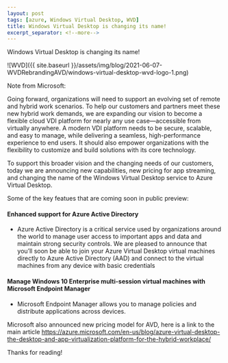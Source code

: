 ```yaml
---
layout: post
tags: [azure, Windows Virtual Desktop, WVD]
title: Windows Virtual Desktop is changing its name!
excerpt_separator: <!--more-->
---
```

Windows Virtual Desktop is changing its name! 

![WVD]({{ site.baseurl }}/assets/img/blog/2021-06-07-WVDRebrandingAVD/windows-virtual-desktop-wvd-logo-1.png)

<!--more-->
Note from Microsoft: 

Going forward, organizations will need to support an evolving set of remote and hybrid work scenarios. To help our customers and partners meet these new hybrid work demands, we are expanding our vision to become a flexible cloud VDI platform for nearly any use case—accessible from virtually anywhere. A modern VDI platform needs to be secure, scalable, and easy to manage, while delivering a seamless, high-performance experience to end users. It should also empower organizations with the flexibility to customize and build solutions with its core technology.

To support this broader vision and the changing needs of our customers, today we are announcing new capabilities, new pricing for app streaming, and changing the name of the Windows Virtual Desktop service to Azure Virtual Desktop.

Some of the key featues that are coming soon in public preview:

#### Enhanced support for Azure Active Directory ####

+ Azure Active Directory is a critical service used by organizations around the world to manage user access to important apps and data and maintain strong security controls. We are pleased to announce that you’ll soon be able to join your Azure Virtual Desktop virtual machines directly to Azure Active Directory (AAD) and connect to the virtual machines from any device with basic credentials

#### Manage Windows 10 Enterprise multi-session virtual machines with Microsoft Endpoint Manager ####

+ Microsoft Endpoint Manager allows you to manage policies and distribute applications across devices.

Microsoft also announced new pricing model for AVD, here is a link to the main article https://azure.microsoft.com/en-us/blog/azure-virtual-desktop-the-desktop-and-app-virtualization-platform-for-the-hybrid-workplace/

Thanks for reading!
